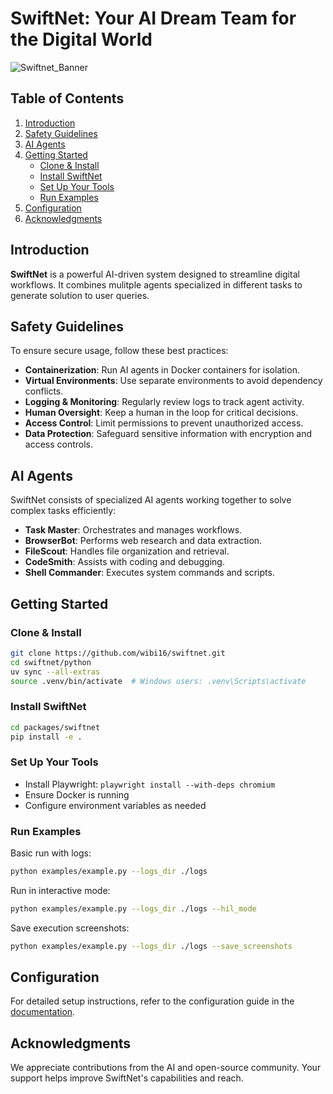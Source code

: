# SwiftNet: Your AI Dream Team for the Digital World

![Swiftnet_Banner](https://github.com/wibi16/swiftnet/blob/main/imgs/Swiftnet_Banner.png?raw=true)

## Table of Contents
1. [Introduction](#introduction)
2. [Safety Guidelines](#safety-guidelines)
3. [AI Agents](#ai-agents)
4. [Getting Started](#getting-started)
   - [Clone & Install](#clone--install)
   - [Install SwiftNet](#install-swiftnet)
   - [Set Up Your Tools](#set-up-your-tools)
   - [Run Examples](#run-examples)
5. [Configuration](#configuration)
6. [Acknowledgments](#acknowledgments)

## Introduction
**SwiftNet** is a powerful AI-driven system designed to streamline digital workflows. It combines mulitple agents specialized in different tasks to generate solution to user queries.

## Safety Guidelines
To ensure secure usage, follow these best practices:

- **Containerization**: Run AI agents in Docker containers for isolation.
- **Virtual Environments**: Use separate environments to avoid dependency conflicts.
- **Logging & Monitoring**: Regularly review logs to track agent activity.
- **Human Oversight**: Keep a human in the loop for critical decisions.
- **Access Control**: Limit permissions to prevent unauthorized access.
- **Data Protection**: Safeguard sensitive information with encryption and access controls.

## AI Agents
SwiftNet consists of specialized AI agents working together to solve complex tasks efficiently:

- **Task Master**: Orchestrates and manages workflows.
- **BrowserBot**: Performs web research and data extraction.
- **FileScout**: Handles file organization and retrieval.
- **CodeSmith**: Assists with coding and debugging.
- **Shell Commander**: Executes system commands and scripts.

## Getting Started
### Clone & Install
```sh
git clone https://github.com/wibi16/swiftnet.git
cd swiftnet/python
uv sync --all-extras
source .venv/bin/activate  # Windows users: .venv\Scripts\activate
```

### Install SwiftNet
```sh
cd packages/swiftnet
pip install -e .
```

### Set Up Your Tools
- Install Playwright: `playwright install --with-deps chromium`
- Ensure Docker is running
- Configure environment variables as needed

### Run Examples
Basic run with logs:
```sh
python examples/example.py --logs_dir ./logs
```

Run in interactive mode:
```sh
python examples/example.py --logs_dir ./logs --hil_mode
```

Save execution screenshots:
```sh
python examples/example.py --logs_dir ./logs --save_screenshots
```

## Configuration
For detailed setup instructions, refer to the configuration guide in the [documentation](https://kiwis-organization-2.gitbook.io/swiftnet).

## Acknowledgments
We appreciate contributions from the AI and open-source community. Your support helps improve SwiftNet's capabilities and reach.

